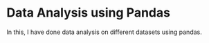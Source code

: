 <h1>Data Analysis using Pandas</h1>

<p>In this, I have done data analysis on different datasets using pandas.</p>
